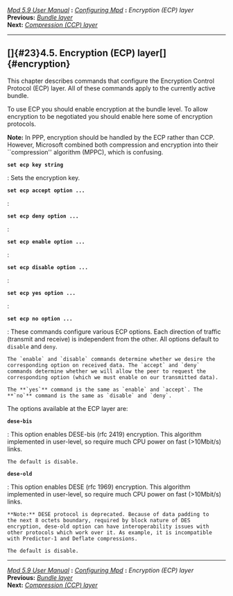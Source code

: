 [*Mpd 5.9 User Manual*](mpd.html) **:** [*Configuring Mpd*](mpd17.html)
**:** *Encryption (ECP) layer*\
**Previous:** [*Bundle layer*](mpd22.html)\
**Next:** [*Compression (CCP) layer*](mpd24.html)

------------------------------------------------------------------------

## []{#23}4.5. Encryption (ECP) layer[]{#encryption}

This chapter describes commands that configure the Encryption Control
Protocol (ECP) layer. All of these commands apply to the currently
active bundle.

To use ECP you should enable encryption at the bundle level. To allow
encryption to be negotiated you should enable here some of encryption
protocols.

**Note:** In PPP, encryption should be handled by the ECP rather than
CCP. However, Microsoft combined both compression and encryption into
their \`\`compression\'\' algorithm (MPPC), which is confusing.

**`set ecp key string `**

:   Sets the encryption key.

**`set ecp accept option ... `**

:   

**`set ecp deny option ... `**

:   

**`set ecp enable option ... `**

:   

**`set ecp disable option ... `**

:   

**`set ecp yes option ... `**

:   

**`set ecp no option ... `**

:   These commands configure various ECP options. Each direction of
    traffic (transmit and receive) is independent from the other. All
    options default to `disable` and `deny`.

    The `enable` and `disable` commands determine whether we desire the
    corresponding option on received data. The `accept` and `deny`
    commands determine whether we will allow the peer to request the
    corresponding option (which we must enable on our transmitted data).

    The **`yes`** command is the same as `enable` and `accept`. The
    **`no`** command is the same as `disable` and `deny`.

The options available at the ECP layer are:

**`dese-bis`**

:   This option enables DESE-bis (rfc 2419) encryption. This algorithm
    implemented in user-level, so require much CPU power on fast
    (\>10Mbit/s) links.

    The default is disable.

**`dese-old`**

:   This option enables DESE (rfc 1969) encryption. This algorithm
    implemented in user-level, so require much CPU power on fast
    (\>10Mbit/s) links.

    **Note:** DESE protocol is deprecated. Because of data padding to
    the next 8 octets boundary, required by block nature of DES
    encryption, dese-old option can have interoperability issues with
    other protocols which work over it. As example, it is incompatible
    with Predictor-1 and Deflate compressions.

    The default is disable.

------------------------------------------------------------------------

[*Mpd 5.9 User Manual*](mpd.html) **:** [*Configuring Mpd*](mpd17.html)
**:** *Encryption (ECP) layer*\
**Previous:** [*Bundle layer*](mpd22.html)\
**Next:** [*Compression (CCP) layer*](mpd24.html)
